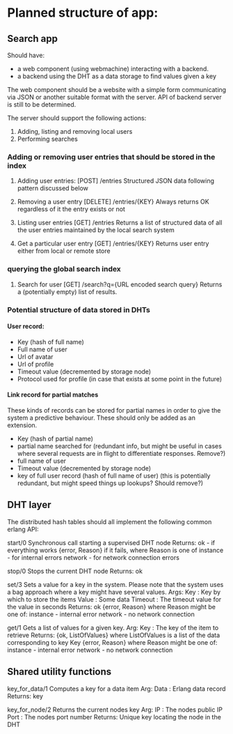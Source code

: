 # Planned structure of app:

## Search app
Should have:

* a web component (using webmachine) interacting with a backend.
* a backend using the DHT as a data storage to find values given a key

The web component should be a website with a simple form communicating via JSON or another suitable format with the server. API of backend server is still to be determined.

The server should support the following actions:
1. Adding, listing and removing local users
2. Performing searches

### Adding or removing user entries that should be stored in the index
1. Adding user entries:
[POST] /entries
  Structured JSON data following pattern discussed below

1. Removing a user entry
[DELETE] /entries/{KEY}
  Always returns OK regardless of it the entry exists or not

1. Listing user entries
[GET] /entries
  Returns a list of structured data of all the user entries maintained
  by the local search system

1. Get a particular user entry
[GET] /entries/{KEY}
  Returns user entry either from local or remote store

### querying the global search index

1. Search for user
[GET] /search?q={URL encoded search query}
  Returns a (potentially empty) list of results.


### Potential structure of data stored in DHTs
#### User record:
* Key (hash of full name)
* Full name of user
* Url of avatar
* Url of profile
* Timeout value (decremented by storage node)
* Protocol used for profile (in case that exists at some point in the future)

#### Link record for partial matches
These kinds of records can be stored for partial names in order to give the system a predictive behaviour. These should only be added as an extension.

* Key (hash of partial name)
* partial name searched for (redundant info, but might be useful in cases where several requests are in flight to differentiate responses. Remove?)
* full name of user
* Timeout value (decremented by storage node)
* key of full user record (hash of full name of user) (this is potentially redundant, but might speed things up lookups? Should remove?)


## DHT layer
The distributed hash tables should all implement the following common erlang
API:

start/0
  Synchronous call starting a supervised DHT node
  Returns:
    ok - if everything works
    {error, Reason} if it fails, where Reason is one of
      instance - for internal errors
      network - for network connection errors

stop/0
  Stops the current DHT node
  Returns:
    ok

set/3
  Sets a value for a key in the system. Please note that the system uses a bag
  approach where a key might have several values.
  Args:
    Key : Key by which to store the items
    Value : Some data
    Timeout : The timeout value for the value in seconds
  Returns:
    ok
    {error, Reason} where Reason might be one of:
      instance - internal error
      network - no network connection

get/1
  Gets a list of values for a given key.
  Arg:
    Key : The key of the item to retrieve
  Returns:
    {ok, ListOfValues} where ListOfValues is a list of the data corresponding to key Key
    {error, Reason} where Reason might be one of:
      instance - internal error
      network - no network connection

## Shared utility functions

key_for_data/1
  Computes a key for a data item
  Arg:
    Data : Erlang data record
  Returns:
    key

key_for_node/2
  Returns the current nodes key
  Arg:
    IP : The nodes public IP
    Port : The nodes port number
  Returns:
    Unique key locating the node in the DHT

